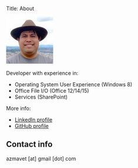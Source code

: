 Title: About

![profile picture](../img/profile.png "Profile picture")

Developer with experience in:

- Operating System User Experience (Windows 8)
- Office File I/O (Office 12/14/15)
- Services (SharePoint)

More info:

- [LinkedIn profile](https://www.linkedin.com/in/angelga)
- [GitHub profile](https://github.com/angelga)

## Contact info
azmavet [at] gmail [dot] com